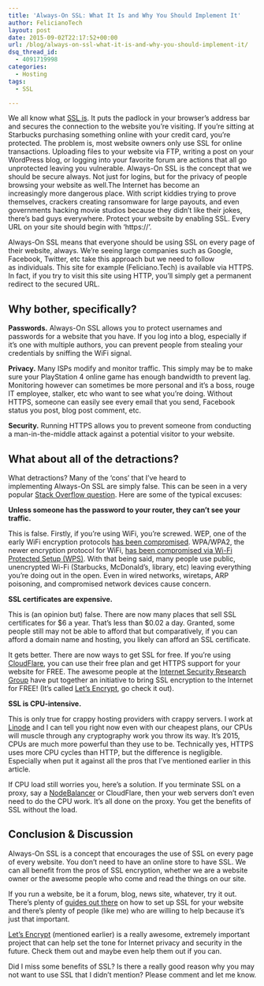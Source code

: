 ```yaml
---
title: 'Always-On SSL: What It Is and Why You Should Implement It'
author: FelicianoTech
layout: post
date: 2015-09-02T22:17:52+00:00
url: /blog/always-on-ssl-what-it-is-and-why-you-should-implement-it/
dsq_thread_id:
  - 4091719998
categories:
  - Hosting
tags:
  - SSL

---
```

We all know what <a href="https://en.wikipedia.org/wiki/Transport_Layer_Security" target="_blank">SSL is</a>. It puts the padlock in your browser&#8217;s address bar and secures the connection to the website you&#8217;re visiting. If you&#8217;re sitting at Starbucks purchasing something online with your credit card, you&#8217;re protected. The problem is, most website owners only use SSL for online transactions. Uploading files to your website via FTP, writing a post on your WordPress blog, or logging into your favorite forum are actions that all go unprotected leaving you vulnerable. Always-On SSL is the concept that we should be secure always. Not just for logins, but for the privacy of people browsing your website as well.<!--more-->The Internet has become an increasingly more dangerous place. With script kiddies trying to prove themselves, crackers creating ransomware for large payouts, and even governments hacking movie studios because they didn&#8217;t like their jokes, there&#8217;s bad guys everywhere. Protect your website by enabling SSL. Every URL on your site should begin with &#8216;https://&#8217;.

Always-On SSL means that everyone should be using SSL on every page of their website, always. We&#8217;re seeing large companies such as Google, Facebook, Twitter, etc take this approach but we need to follow as individuals. This site for example (Feliciano.Tech) is available via HTTPS. In fact, if you try to visit this site using HTTP, you&#8217;ll simply get a permanent redirect to the secured URL.

## Why bother, specifically?

**Passwords.** Always-On SSL allows you to protect usernames and passwords for a website that you have. If you log into a blog, especially if it&#8217;s one with multiple authors, you can prevent people from stealing your credentials by sniffing the WiFi signal.

**Privacy.** Many ISPs modify and monitor traffic. This simply may be to make sure your PlayStation 4 online game has enough bandwidth to prevent lag. Monitoring however can sometimes be more personal and it&#8217;s a boss, rouge IT employee, stalker, etc who want to see what you&#8217;re doing. Without HTTPS, someone can easily see every email that you send, Facebook status you post, blog post comment, etc.

**Security.** Running HTTPS allows you to prevent someone from conducting a man-in-the-middle attack against a potential visitor to your website.

## What about all of the detractions?

What detractions? Many of the &#8216;cons&#8217; that I&#8217;ve heard to implementing Always-On SSL are simply false. This can be seen in a very popular <a href="http://stackoverflow.com/questions/4495570/to-use-or-not-to-use-ssl-why-use-ssl-always" target="_blank">Stack Overflow question</a>. Here are some of the typical excuses:

**Unless someone has the password to your router, they can&#8217;t see your traffic.**

This is false. Firstly, if you&#8217;re using WiFi, you&#8217;re screwed. WEP, one of the early WiFi encryption protocols <a href="http://www.dummies.com/how-to/content/understanding-wep-weaknesses.html" target="_blank">has been compromised</a>. WPA/WPA2, the newer encryption protocol for WiFi, <a href="https://www.us-cert.gov/ncas/alerts/TA12-006A" target="_blank">has been compromised via Wi-Fi Protected Setup (WPS)</a>. With that being said, many people use public, unencrypted Wi-Fi (Starbucks, McDonald&#8217;s, library, etc) leaving everything you&#8217;re doing out in the open. Even in wired networks, wiretaps, ARP poisoning, and compromised network devices cause concern.

**SSL certificates are expensive.**

This is (an opinion but) false. There are now many places that sell SSL certificates for $6 a year. That&#8217;s less than $0.02 a day. Granted, some people still may not be able to afford that but comparatively, if you can afford a domain name and hosting, you likely can afford an SSL certificate.

It gets better. There are now ways to get SSL for free. If you&#8217;re using <a href="https://www.cloudflare.com/" target="_blank">CloudFlare</a>, you can use their free plan and get HTTPS support for your website for FREE. The awesome people at the <a href="https://letsencrypt.org/isrg/" target="_blank">Internet Security Research Group</a> have put together an initiative to bring SSL encryption to the Internet for FREE! (It&#8217;s called <a href="https://letsencrypt.org/" target="_blank">Let&#8217;s Encrypt</a>, go check it out).

**SSL is CPU-intensive.**

This is only true for crappy hosting providers with crappy servers. I work at <a href="https://www.linode.com" target="_blank">Linode</a> and I can tell you right now even with our cheapest plans, our CPUs will muscle through any cryptography work you throw its way. It&#8217;s 2015, CPUs are much more powerful than they use to be. Technically yes, HTTPS uses more CPU cycles than HTTP, but the difference is negligible. Especially when put it against all the pros that I&#8217;ve mentioned earlier in this article.

If CPU load still worries you, here&#8217;s a solution. If you terminate SSL on a proxy, say a <a href="https://www.linode.com/nodebalancers" target="_blank">NodeBalancer</a> or CloudFlare, then your web servers don&#8217;t even need to do the CPU work. It&#8217;s all done on the proxy. You get the benefits of SSL without the load.

## Conclusion & Discussion

Always-On SSL is a concept that encourages the use of SSL on every page of every website. You don&#8217;t need to have an online store to have SSL. We can all benefit from the pros of SSL encryption, whether we are a website owner or the awesome people who come and read the things on our site.

If you run a website, be it a forum, blog, news site, whatever, try it out. There&#8217;s plenty of <a href="https://linode.com/docs/search?q=SSL" target="_blank">guides out there</a> on how to set up SSL for your website and there&#8217;s plenty of people (like me) who are willing to help because it&#8217;s just that important.

<a href="https://letsencrypt.org/" target="_blank">Let&#8217;s Encrypt</a> (mentioned earlier) is a really awesome, extremely important project that can help set the tone for Internet privacy and security in the future. Check them out and maybe even help them out if you can.

Did I miss some benefits of SSL? Is there a really good reason why you may not want to use SSL that I didn&#8217;t mention? Please comment and let me know.
